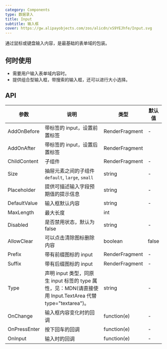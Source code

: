 ```yaml
---
category: Components
type: 数据录入
title: Input
subtitle: 输入框
cover: https://gw.alipayobjects.com/zos/alicdn/xS9YEJhfe/Input.svg
---
```


通过鼠标或键盘输入内容，是最基础的表单域的包装。

## 何时使用

- 需要用户输入表单域内容时。
- 提供组合型输入框，带搜索的输入框，还可以进行大小选择。


## API

| 参数             | 说明                                         | 类型          | 默认值    |
| ---------------- | -------------------------------------------- | ------------- | --------- |
| AddOnBefore | 带标签的 input，设置前置标签                               | RenderFragment        | -         |
| AddOnAfter            | 带标签的 input，设置后置标签           | RenderFragment         |
| ChildContent            |子组件           | RenderFragment         |-       |
| Size |抽屉元素之间的子组件  `default`, `large`, `small`        | string        | -         |
| Placeholder              |提供可描述输入字段预期值的提示信息        | string        | -        |
| DefaultValue |输入框默认内容                              | string        | -         |
| MaxLength |最大长度        | int         |
| Disabled |是否禁用状态，默认为 false                               | string        | -         |
| AllowClear |可以点击清除图标删除内容                               | boolean        | false         |
| Prefix | 带有前缀图标的 input                               | RenderFragment        | -        |
| Suffix | 带有后缀图标的 input                               | RenderFragment        | -         |
| Type            |声明 input 类型，同原生 input 标签的 type 属性，见：MDN(请直接使用 Input.TextArea 代替 type="textarea")。         | string  | -         |
| OnChange |输入框内容变化时的回调                                | function(e)        | -        |
| OnPressEnter | 按下回车的回调                              | function(e)        | -         |
| OnInput |输入时的回调                               | function(e)        | -         |

